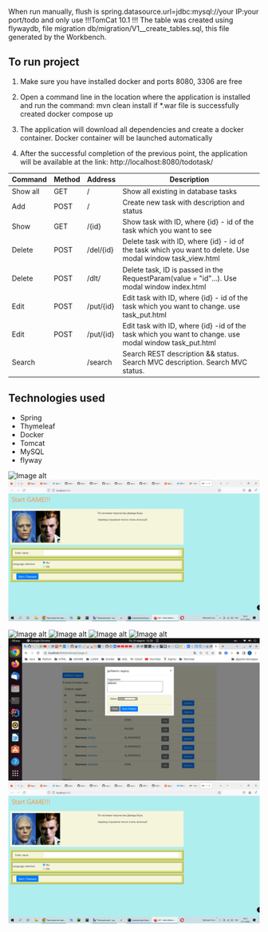 When run manually, flush is spring.datasource.url=jdbc:mysql://your IP:your port/todo 
and only use !!!TomCat 10.1 !!!
The table was created using flywaydb, file migration db/migration/V1__create_tables.sql, this file generated by the Workbench.

## To run project
1. Make sure you have installed docker and ports 8080, 3306 are free
2. Open a command line in the location where the application is installed and run the command:
   mvn clean install
   if *.war file is successfully created
   docker compose up

3. The application will download all dependencies and create a docker container. Docker container will be launched automatically
4. After the successful completion of the previous point, the application will be available at the link:
http://localhost:8080/todotask/

| Command  | Method | Address        | Description                                                                                                |
|----------|--------|----------------|------------------------------------------------------------------------------------------------------------|
| Show all | GET    | <app>/         | Show all existing in database tasks                                                                        |
| Add      | POST   | <app>/         | Create new task with description and status                                                                |
| Show     | GET    | <app>/{id}     | Show task with ID, where {id} - id of the task which you want to see                                       |
| Delete   | POST   | <app>/del/{id} | Delete task with ID, where {id} - id of the task which you want to delete. Use modal window task_view.html |
| Delete   | POST   | <app>/dlt/     | Delete task, ID is passed in the RequestParam(value = "id"...). Use modal window index.html                |
| Edit     | POST   | <app>/put/{id} | Edit task with ID, where {id} - id of the task which you want to change. use task_put.html                 |
| Edit     | POST   | <app>/put/{id} | Edit task with ID, where {id} -id of the task which you want to change. use modal window task_put.html     |
| Search   |        | <app>/search   | Search REST description && status.  Search MVC description. Search MVC status.                             |

## Technologies used
- Spring
- Thymeleaf
- Docker
- Tomcat
- MySQL
- flyway

![Image alt](https://raw.githubusercontent.com/sfill70/com.javarush.golf.filippov.todotask/raw/master/src/main/resources/static/img/td_start.png)
![Image alt](https://raw.githubusercontent.com/sfill70/ru.javarush.golf.quest/master/src/main/webapp/static/img/start_page.png)

![Image alt](https://github.com/sfill70/com.javarush.golf.filippov.todotask/raw/master/src/main/resources/static/img/td_add.png)
![Image alt](https://raw.githubusercontent.com/sfill70/com/javarush.golf.filippov.todotask/master/src/main/resources/static/img/td_start.png)
![Image alt](https://raw.githubusercontent.com/sfill70/todotask/tree/master/src/main/resources/static/img/td_add.png)
![Image alt](https://raw.githubusercontent.com/sfill70/todotask/tree/master/src/main/resources/static/img/td_dell.png)
![Image alt](https://github.com/sfill70/todotask/blob/master/src/main/resources/static/img/td_add.png)
![Image alt](https://github.com/sfill70/ru.javarush.golf.quest/raw/master/src/main/webapp/static/img/start_page.png)